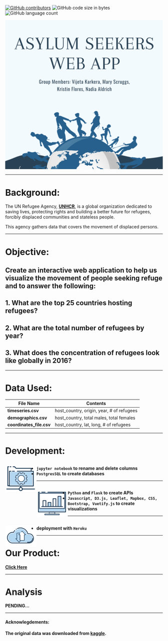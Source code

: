 [![GitHub contributors](https://img.shields.io/github/contributors/kflores56/project_2?logo=Github&style=for-the-badge)](https://github.com/kflores56/project_2/graphs/contributors)
![GitHub code size in bytes](https://img.shields.io/github/languages/code-size/kflores56/project_2?style=for-the-badge)
![GitHub language count](https://img.shields.io/github/languages/count/kflores56/project_2?style=for-the-badge)


[![Header](https://raw.githubusercontent.com/nadiaaldrich/project_2/main/readme_images/project2_logo.png "Header")](https://asylumseekersapp.herokuapp.com/)


---


# Background:

The UN Refugee Agency, [**UNHCR**](https://www.unhcr.org/en-us/about-us.html), is a global organization dedicated to saving lives, protecting rights and building a better future for refugees, forcibly displaced communities and stateless people.

This agency gathers data that covers the movement of displaced persons.

---

# Objective: 

## Create an interactive web application to help us visualize the movement of people seeking refuge and to answer the following:


## 1. What are the top 25 countries hosting refugees?
## 2. What are the total number of refugees by year?
## 3. What does the concentration of refugees look like globally in 2016? 


---

# Data Used:

File Name | Contents
------------ | -------------
**timeseries.csv** | host_country, origin, year, # of refugees
**demographics.csv** | host_country, total males, total females 
**coordinates_file.csv** | host_country, lat, long, # of refugees

---

# Development: 

<a href="https:github.com/nadiaaldrich/project_2/main/readme_images"><img width="100" align='left' src="readme_images/files_icon.png?raw=true"></a>
<b/> 
---
- `jupyter notebook` to rename and delete columns
- `PostgresSQL` to create databases 
---
<a href="https:github.com/nadiaaldrich/project_2/main/readme_images"><img width="100" align='left' src="readme_images/visuals.png?raw=true"></a> 
<b/>
---
-  `Python` and `Flask` to create APIs
-  `Javascript, D3.js, Leaflet, Mapbox, CSS, Bootstrap, Vuetify.js` to create visualizations 
---
<a href="https:github.com/nadiaaldrich/project_2/main/readme_images"><img width="100" align='left' src="readme_images/cloud.png?raw=true"></a> 
<b/>
---
-  deployment with `Heroku`
--- 







# Our Product:

[**Click Here**](https://asylumseekersapp.herokuapp.com/)

---

# Analysis 

PENDING...

---

#### Acknowlegdements: 
The original data was downloaded from [kaggle](https://www.kaggle.com/unitednations/refugee-data).




